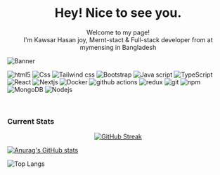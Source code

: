 <h1 align='center'>Hey! Nice to see you.</h1>


<p align='center'>Welcome to my page! </br> I'm Kawsar Hasan joy, Mernt-stact & Full-stack developer from at mymensing in Bangladesh </p>
<p><img alt="Banner" src="https://dev-sandbox-v1.s3.amazonaws.com/tukilogic/mern_000b887204.jpeg" /></p>
<p>
  <img alt="html5" src="https://img.shields.io/badge/-HTML5-CB3837?style=flat-square&logo=html5&logoColor=white" />
  <img alt="Css" src="https://img.shields.io/badge/-Css-E34F26?style=flat-square&logo=css5&logoColor=white" />
  <img alt="Tailwind css" src="https://img.shields.io/badge/-Tailwind-45b8d8?style=flat-square&logo=tailwindcss&logoColor=white" />
  <img alt="Bootstrap" src="https://img.shields.io/badge/-Bootstrap-E34F26?style=flat-square&logo=bootstrap&logoColor=white" />
  <img alt="Java script" src="https://img.shields.io/badge/-javascript-E34F26?style=flat-square&logo=javascript&logoColor=white" />
  <img alt="TypeScript" src="https://img.shields.io/badge/-TypeScript-007ACC?style=flat-square&logo=typescript&logoColor=white" />
  <img alt="React" src="https://img.shields.io/badge/-React-45b8d8?style=flat-square&logo=react&logoColor=white" />
  <img alt="Nextjs" src="https://img.shields.io/badge/-Next.js-000?style=flat-square&logo=next.js&logoColor=white" />
  <img alt="Docker" src="https://img.shields.io/badge/-Docker-46a2f1?style=flat-square&logo=docker&logoColor=white" />
  <img alt="github actions" src="https://img.shields.io/badge/-Github_Actions-2088FF?style=flat-square&logo=github-actions&logoColor=white" />
  <img alt="redux" src="https://img.shields.io/badge/-Redux-764ABC?style=flat-square&logo=redux&logoColor=white" />
  <img alt="git" src="https://img.shields.io/badge/-Git-F05032?style=flat-square&logo=git&logoColor=white" />
  <img alt="npm" src="https://img.shields.io/badge/-NPM-CB3837?style=flat-square&logo=npm&logoColor=white" />
  <img alt="MongoDB" src="https://img.shields.io/badge/-MongoDB-13aa52?style=flat-square&logo=mongodb&logoColor=white" />
  <img alt="Nodejs" src="https://img.shields.io/badge/-Nodejs-43853d?style=flat-square&logo=Node.js&logoColor=white" />
</p>
<br />



<h3>Current Stats</h3>
<div width=[100%] align='center'>
  <a  href="https://git.io/streak-stats"><img src="https://streak-stats.demolab.com?user=kawsarhasanjoy1&theme=monokai-metallian&hide_border=true&border_radius=1&type=png" alt="GitHub Streak" /></a>
</div>



  [![Anurag's GitHub stats](https://github-readme-stats.vercel.app/api?username=kawsarhasanjoy1)](https://github.com/kawsarhasanjoy1/github-readme-stats)

![Top Langs](https://github-readme-stats.vercel.app/api/top-langs/?username=kawsarhasanjoy1&size_weight=0.5&count_weight=0.5)

